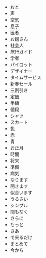 * おと
* 声
* 空気
* 息子
* 医者
* お嬢さん
* 社会人
* 旅行ガイド
* 学者
* パイロット
* デザイナー
* タイムサービス
* 新春セール
* 三割引き
* 定価
* 半額
* 値段
* シャツ
* スカート
* 色
* 赤
* 青
* お正月
* 時間
* 将来
* 準備
* 病気
* なります
* 開きます
* 似合います
* うるさい
* シンプル
* 間もなく
* さらに
* もっと
* さあ
* で来るだけ
* まとめて
* 今から

